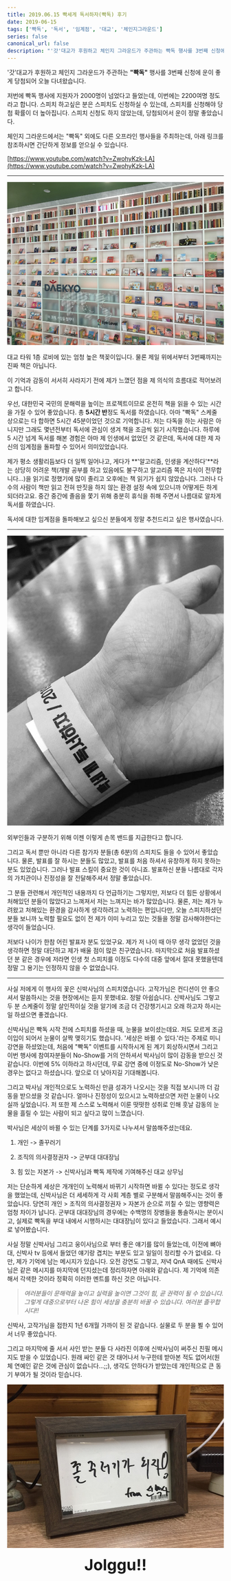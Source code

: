 ```yaml
---
title: 2019.06.15 빡세게 독서하자(빡독) 후기
date: 2019-06-15
tags: ['빡독', '독서', '임계점', '대교', '체인지그라운드']
series: false
canonical_url: false
description: "'갓'대교가 후원하고 체인지 그라운드가 주관하는 빡독 행사를 3번째 신청에 운이 좋게 당첨되어 오늘 다녀왔습니다. 저번에 빡독 행사에 지원자가 2000명이 넘었다고 들었는데, 이번에는 2200여명 정도라고... "
---
```


'갓'대교가 후원하고 체인지 그라운드가 주관하는 **"빡독"** 행사를 3번째 신청에 운이 좋게 당첨되어 오늘 다녀왔습니다.

저번에 빡독 행사에 지원자가 2000명이 넘었다고 들었는데, 이번에는 2200여명 정도라고 합니다. 스피치 하고싶은 분은 스피치도 신청하실 수 있는데, 스피치를 신청해야 당첨 확률이 더 높아집니다. 스피치 신청도 하지 않았는데, 당첨되어서 운이 정말 좋았습니다.

체인지 그라운드에서는 "빡독" 외에도 다른 오프라인 행사들을 주최하는데, 아래 링크를 참조하시면 간단하게 정보를 얻으실 수 있습니다.

[https://www.youtube.com/watch?v=ZwohyKzk-LA](https://www.youtube.com/watch?v=ZwohyKzk-LA)

---

![./images/daegyo.jpg](./images/daegyo.jpg)

대교 타워 1층 로비에 있는 엄청 높은 책꽂이입니다. 물론 제일 위에서부터 3번째까지는 진짜 책은 아닙니다.

이 기억과 감동이 서서히 사라지기 전에 제가 느꼈던 점을 제 의식의 흐름대로 적어보려고 합니다.

우선, 대한민국 국민의 문해력을 높이는 프로젝트이므로 온전히 책을 읽을 수 있는 시간을 가질 수 있어 좋았습니다. 총 **5시간 반**정도 독서를 하였습니다. 아마 "빡독" 스케줄 상으로는 다 합하면 5시간 45분이었던 것으로 기억합니다. 저는 다독을 하는 사람은 아니지만 그래도 몇년전부터 독서에 관심이 생겨 책을 조금씩 읽기 시작했습니다. 하루에 5 시간 넘게 독서를 해본 경험은 아마 제 인생에서 없었던 것 같은데, 독서에 대한 제 자신의 임계점을 돌파할 수 있어서 의미있었습니다.

제가 평소 생활리듬보다 더 일찍 일어나고, 게다가 **'알고리즘, 인생을 계산하다'**라는 상당히 어려운 책(개발 공부를 하고 있음에도 불구하고 알고리즘 쪽은 지식이 전무합니다...)을 읽기로 정했기에 많이 졸리고 오후에는 책 읽기가 쉽지 않았습니다. 그러나 다수의 사람이 책만 읽고 전혀 딴짓을 하지 않는 환경 설정 속에 있으니까 어떻게든 하게 되더라고요. 중간 중간에 졸음을 쫓기 위해 충분히 휴식을 취해 주면서 나름대로 알차게 독서를 하였습니다.

독서에 대한 임계점을 돌파해보고 싶으신 분들에게 정말 추천드리고 싶은 행사였습니다.

---

![./images/myWristAtBbakdok.jpg](./images/myWristAtBbakdok.jpg)

외부인들과 구분하기 위해 이젠 이렇게 손목 밴드를 지급한다고 합니다.

그리고 독서 뿐만 아니라 다른 참가자 분들(총 6분)의 스피치도 들을 수 있어서 좋았습니다. 물론, 발표를 잘 하시는 분들도 많았고, 발표를 처음 하셔서 유창하게 하지 못하는 분도 있었습니다. 그러나 발표 스킬이 중요한 것이 아니죠. 발표하신 분들 나름대로 각자의 가치관이나 진정성을 잘 전달해주셔서 정말 좋았습니다.

그 분들 관련해서 개인적인 내용까지 다 언급하기는 그렇지만, 저보다 더 힘든 상황에서 처해있던 분들이 많았다고 느껴져서 저는 느껴지는 바가 많았습니다. 물론, 저는 제가 누려왔고 처해있는 환경을 감사하게 생각하려고 노력하는 편입니다만, 오늘 스피치하셨던 분들 보니까 노력할 필요도 없이 전 제가 이미 누리고 있는 것들을 정말 감사해야한다는 생각이 들었습니다.

저보다 나이가 한참 어린 발표자 분도 있었구요. 제가 저 나이 때 아무 생각 없었던 것을 생각하면 정말 대단하고 제가 배울 점이 많은 친구였습니다. 마지막으로 처음 발표하셨던 분 같은 경우에 저라면 인생 첫 스피치를 이정도 다수의 대중 앞에서 절대 못했을텐데 정말 그 용기는 인정하지 않을 수 없었습니다.

---

사실 저에게 이 행사의 꽃은 신박사님의 스피치였습니다. 고작가님은 컨디션이 안 좋으셔서 말씀하시는 것을 현장에서는 듣지 못했네요. 정말 아쉽습니다. 신박사님도 그렇고 두 분 스케줄이 정말 살인적이실 것을 알기에 조금 더 건강챙기시고 오래 하고자 하시는 일 하셨으면 좋겠습니다.

신박사님은 빡독 시작 전에 스피치를 하셨을 때, 눈물을 보이셨는데요. 저도 모르게 조금 이입이 되어서 눈물이 살짝 맺히기도 했습니다. '세상은 바뀔 수 있다.'라는 주제로 미니 강연을 하셨었는데, 처음에 "빡독" 이벤트를 시작하시게 된 계기 회상하시면서 그리고 이번 행사에 참여자분들이 No-Show를 거의 안하셔서 박사님이 많이 감동을 받으신 것 같습니다. 이번에 5% 이하라고 하시던데, 무료 강연 중에 이정도로 No-Show가 낮은 경우는 없다고 하셨습니다. 앞으로 더 낮아지길 기대해봅니다.

그리고 박사님 개인적으로도 노력하신 만큼 성과가 나오시는 것을 직접 보시니까 더 감동을 받으셨을 것 같습니다. 얼마나 진정성이 있으시고 노력하셨으면 저런 눈물이 나오실까 싶었습니다. 저 또한 제 스스로 노력해서 이룬 떳떳한 성취로 인해 훗날 감동의 눈물을 흘릴 수 있는 사람이 되고 싶다고 많이 느꼈습니다.

박사님은 세상이 바뀔 수 있는 단계를 3가지로 나누셔서 말씀해주셨는데요.

1. 개인 -> 졸꾸러기

2. 조직의 의사결정권자 -> 군부대 대대장님

3. 힘 있는 자본가 -> 신박사님과 빡독 제작에 기여해주신 대교 상무님

저는 단순하게 세상은 개개인이 노력해서 바뀌기 시작하면 바뀔 수 있다는 정도로 생각을 했었는데, 신박사님은 더 세세하게 각 사회 계층 별로 구분해서 말씀해주시는 것이 좋았습니다. 당연히 개인 > 조직의 의사결정권자 > 자본가 순으로 끼칠 수 있는 영향력은 엄청 차이가 납니다. 군부대 대대장님의 경우에는 수백명의 장병들을 통솔하시는 분이시고, 실제로 빡독을 부대 내에서 시행하시는 대대장님이 있다고 들었습니다. 그래서 예시로 넣어봤습니다.

사실 정말 신박사님 그리고 웅이사님으로 부터 좋은 얘기를 많이 들었는데, 이전에 뼈아대, 신박사 tv 등에서 들었던 얘기랑 겹치는 부분도 있고 일일이 정리할 수가 없네요. 다만, 제가 기억에 남는 메시지가 있습니다. 오전 강연도 그렇고, 저녁 QnA 때에도 신박사님은 같은 메시지를 마지막에 던지셨는데 정리하자면 아래와 같습니다. 제 기억에 의존해서 각색한 것이라 정확히 이러한 멘트를 하신 것은 아닙니다.

> *여러분들이 문해력을 높이고 실력을 높이면 그것이 힘, 곧 권력이 될 수 있습니다. 그렇게 대중으로부터 나온 힘이 세상을 충분히 바꿀 수 있습니다. 여러분 졸꾸합시다!!*

신박사, 고작가님을 접한지 1년 6개월 가까이 된 것 같습니다. 실물로 두 분을 뵐 수 있어서 너무 좋았습니다.

그리고 마지막에 줄 서서 사인 받는 분들 다 사라진 이후에 신박사님이 써주신 친필 메시지도 받을 수 있었습니다. 원래 싸인 같은 것 태어나서 누구한테 받아본 적도 없어서(원체 연예인 같은 것에 관심이 없습니다...;;), 생각도 안하다가 받았는데 개인적으로 큰 동기 부여가 될 것이라 믿습니다.

![./images/jolggureogy.jpg](./images/jolggureogy.jpg)

<center style="font-size: 36px; font-weight: bold;">Jolggu!!</center>